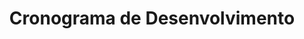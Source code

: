 ---
sidebar_position: 12
id: cronograma
title: Cronograma de Desenvolvimento
description: Linha do tempo descrevendo o desenvolvimento do sistema.
slug: /cronograma
---